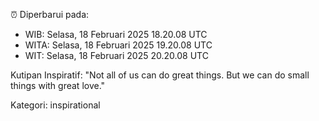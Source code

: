 ⏰ Diperbarui pada:
- WIB: Selasa, 18 Februari 2025 18.20.08 UTC
- WITA: Selasa, 18 Februari 2025 19.20.08 UTC
- WIT: Selasa, 18 Februari 2025 20.20.08 UTC

Kutipan Inspiratif:
"Not all of us can do great things. But we can do small things with great love."


Kategori: inspirational

